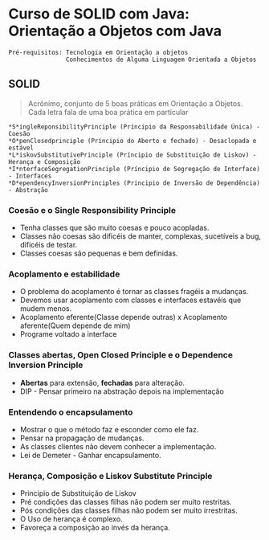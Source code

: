 # Curso de SOLID com Java: Orientação a Objetos com Java
```
Pré-requisitos: Tecnologia em Orientação a objetos
                Conhecimentos de Alguma Linguagem Orientada a Objetos
```

## SOLID
> Acrônimo, conjunto de 5 boas práticas em Orientação a Objetos. Cada letra fala de uma boa prática em particular
```
*S*ingleReponsibilityPrinciple (Príncipio da Responsabilidade Única) - Coesão
*O*penClosedprinciple (Príncipio do Aberto e fechado) - Desaclopada e estável
*L*iskovSubstitutivePrinciple (Príncipio de Substituição de Liskov) - Herança e Composição
*I*nterfaceSegregationPrinciple (Príncipio de Segregação de Interface) - Interfaces
*D*ependencyInversionPrinciples (Principio de Inversão de Dependência) - Abstração
```

### Coesão e o Single Responsibility Principle
* Tenha classes que são muito coesas e pouco acopladas.
* Classes não coesas são dificéis de manter, complexas, sucetíveis a bug, dificéis de testar.
* Classes coesas são pequenas e bem definidas.

### Acoplamento e estabilidade
* O problema do acoplamento é tornar as classes fragéis a mudanças.
* Devemos usar acoplamento com classes e interfaces estavéis que mudem menos.
* Acoplamento eferente(Classe depende outras) x Acoplamento aferente(Quem depende de mim)
* Programe voltado a interface

### Classes abertas, Open Closed Principle e o Dependence Inversion Principle
* **Abertas** para extensão, **fechadas** para alteração.
* DIP - Pensar primeiro na abstração depois na implementação

### Entendendo o encapsulamento
* Mostrar o que o método faz e esconder como ele faz.
* Pensar na propagação de mudanças.
* As classes clientes não devem conhecer a implementação.
* Lei de Demeter - Ganhar encapsulamento.

### Herança, Composição e Liskov Substitute Principle
* Principio de Substituição de Liskov
* Pré condições das classes filhas não podem ser muito restritas.
* Pós condições das classes filhas não podem ser muito irrestritas.
* O Uso de herança é complexo.
* Favoreça a composição ao invés da herança.

